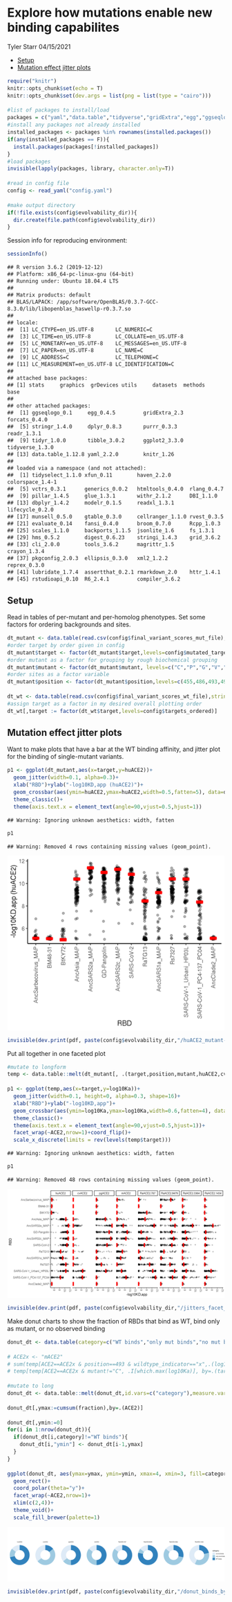 Explore how mutations enable new binding capabilites
================
Tyler Starr
04/15/2021

-   [Setup](#setup)
-   [Mutation effect jitter plots](#mutation-effect-jitter-plots)

``` r
require("knitr")
knitr::opts_chunk$set(echo = T)
knitr::opts_chunk$set(dev.args = list(png = list(type = "cairo")))

#list of packages to install/load
packages = c("yaml","data.table","tidyverse","gridExtra","egg","ggseqlogo")
#install any packages not already installed
installed_packages <- packages %in% rownames(installed.packages())
if(any(installed_packages == F)){
  install.packages(packages[!installed_packages])
}
#load packages
invisible(lapply(packages, library, character.only=T))

#read in config file
config <- read_yaml("config.yaml")

#make output directory
if(!file.exists(config$evolvability_dir)){
  dir.create(file.path(config$evolvability_dir))
}
```

Session info for reproducing environment:

``` r
sessionInfo()
```

    ## R version 3.6.2 (2019-12-12)
    ## Platform: x86_64-pc-linux-gnu (64-bit)
    ## Running under: Ubuntu 18.04.4 LTS
    ## 
    ## Matrix products: default
    ## BLAS/LAPACK: /app/software/OpenBLAS/0.3.7-GCC-8.3.0/lib/libopenblas_haswellp-r0.3.7.so
    ## 
    ## locale:
    ##  [1] LC_CTYPE=en_US.UTF-8       LC_NUMERIC=C              
    ##  [3] LC_TIME=en_US.UTF-8        LC_COLLATE=en_US.UTF-8    
    ##  [5] LC_MONETARY=en_US.UTF-8    LC_MESSAGES=en_US.UTF-8   
    ##  [7] LC_PAPER=en_US.UTF-8       LC_NAME=C                 
    ##  [9] LC_ADDRESS=C               LC_TELEPHONE=C            
    ## [11] LC_MEASUREMENT=en_US.UTF-8 LC_IDENTIFICATION=C       
    ## 
    ## attached base packages:
    ## [1] stats     graphics  grDevices utils     datasets  methods   base     
    ## 
    ## other attached packages:
    ##  [1] ggseqlogo_0.1     egg_0.4.5         gridExtra_2.3     forcats_0.4.0    
    ##  [5] stringr_1.4.0     dplyr_0.8.3       purrr_0.3.3       readr_1.3.1      
    ##  [9] tidyr_1.0.0       tibble_3.0.2      ggplot2_3.3.0     tidyverse_1.3.0  
    ## [13] data.table_1.12.8 yaml_2.2.0        knitr_1.26       
    ## 
    ## loaded via a namespace (and not attached):
    ##  [1] tidyselect_1.1.0 xfun_0.11        haven_2.2.0      colorspace_1.4-1
    ##  [5] vctrs_0.3.1      generics_0.0.2   htmltools_0.4.0  rlang_0.4.7     
    ##  [9] pillar_1.4.5     glue_1.3.1       withr_2.1.2      DBI_1.1.0       
    ## [13] dbplyr_1.4.2     modelr_0.1.5     readxl_1.3.1     lifecycle_0.2.0 
    ## [17] munsell_0.5.0    gtable_0.3.0     cellranger_1.1.0 rvest_0.3.5     
    ## [21] evaluate_0.14    fansi_0.4.0      broom_0.7.0      Rcpp_1.0.3      
    ## [25] scales_1.1.0     backports_1.1.5  jsonlite_1.6     fs_1.3.1        
    ## [29] hms_0.5.2        digest_0.6.23    stringi_1.4.3    grid_3.6.2      
    ## [33] cli_2.0.0        tools_3.6.2      magrittr_1.5     crayon_1.3.4    
    ## [37] pkgconfig_2.0.3  ellipsis_0.3.0   xml2_1.2.2       reprex_0.3.0    
    ## [41] lubridate_1.7.4  assertthat_0.2.1 rmarkdown_2.0    httr_1.4.1      
    ## [45] rstudioapi_0.10  R6_2.4.1         compiler_3.6.2

Setup
-----

Read in tables of per-mutant and per-homolog phenotypes. Set some
factors for ordering backgrounds and sites.

``` r
dt_mutant <- data.table(read.csv(config$final_variant_scores_mut_file),stringsAsFactors=F)
#order target by order given in config
dt_mutant$target <- factor(dt_mutant$target,levels=config$mutated_targets_ordered)
#order mutant as a factor for grouping by rough biochemical grouping
dt_mutant$mutant <- factor(dt_mutant$mutant, levels=c("C","P","G","V","M","L","I","A","F","W","Y","T","S","N","Q","E","D","H","K","R"))
#order sites as a factor variable
dt_mutant$position <- factor(dt_mutant$position,levels=c(455,486,493,494,498,501))

dt_wt <- data.table(read.csv(config$final_variant_scores_wt_file),stringsAsFactors=F)
#assign target as a factor in my desired overall plotting order
dt_wt[,target := factor(dt_wt$target,levels=config$targets_ordered)]
```

Mutation effect jitter plots
----------------------------

Want to make plots that have a bar at the WT binding affinity, and
jitter plot for the binding of single-mutant variants.

``` r
p1 <- ggplot(dt_mutant,aes(x=target,y=huACE2))+
  geom_jitter(width=0.1, alpha=0.3)+
  xlab("RBD")+ylab("-log10KD,app (huACE2)")+
  geom_crossbar(aes(ymin=huACE2,ymax=huACE2,width=0.5,fatten=5), data=dt_mutant[position==493 & wildtype_indicator=="x",],color="red")+
  theme_classic()+
  theme(axis.text.x = element_text(angle=90,vjust=0.5,hjust=1))
```

    ## Warning: Ignoring unknown aesthetics: width, fatten

``` r
p1
```

    ## Warning: Removed 4 rows containing missing values (geom_point).

<img src="analyze_evolvability_files/figure-gfm/jitter_huACE2-1.png" style="display: block; margin: auto;" />

``` r
invisible(dev.print(pdf, paste(config$evolvability_dir,"/huACE2_mutant-jitter.pdf",sep=""),useDingbats=F))
```

Put all together in one faceted plot

``` r
#mutate to longform
temp <- data.table::melt(dt_mutant[, .(target,position,mutant,huACE2,cvACE2,pgACE2,mACE2,RaACE2.787,RaACE2.9479,RsACE2.3364,RsACE2.1434,wildtype_indicator)],id.vars=c("target","position","mutant","wildtype_indicator"),measure.vars=c("huACE2","cvACE2","pgACE2","mACE2","RaACE2.787","RaACE2.9479","RsACE2.3364","RsACE2.1434"),variable.name="ACE2",value.name="log10Ka")

p1 <- ggplot(temp,aes(x=target,y=log10Ka))+
  geom_jitter(width=0.1, height=0, alpha=0.3, shape=16)+
  xlab("RBD")+ylab("-log10KD,app")+
  geom_crossbar(aes(ymin=log10Ka,ymax=log10Ka,width=0.6,fatten=4), data=temp[position==493 & wildtype_indicator=="x",],color="red")+
  theme_classic()+
  theme(axis.text.x = element_text(angle=90,vjust=0.5,hjust=1))+
  facet_wrap(~ACE2,nrow=1)+coord_flip()+
  scale_x_discrete(limits = rev(levels(temp$target)))
```

    ## Warning: Ignoring unknown aesthetics: width, fatten

``` r
p1
```

    ## Warning: Removed 48 rows containing missing values (geom_point).

<img src="analyze_evolvability_files/figure-gfm/jitter_facet_by_ACE2-1.png" style="display: block; margin: auto;" />

``` r
invisible(dev.print(pdf, paste(config$evolvability_dir,"/jitters_facet_by_ACE2.pdf",sep=""),useDingbats=F))
```

Make donut charts to show the fraction of RBDs that bind as WT, bind
only as mutant, or no observed binding

``` r
donut_dt <- data.table(category=c("WT binds","only mut binds","no mut binds"), huACE2=c(10/14,2/14,2/14), cvACE2=c(2/14,7/14,5/14), pgACE2=c(7/14,2/14,5/14), mACE2=c(7/14,5/14,2/14), RaACE2.787=c(8/14,4/14,2/14), RaACE2.9479=c(11/14,1/14,2/14), RsACE2.3364=c(4/14,8/14,2/14), RsACE2.1434=c(3/14,5/14,6/14))

# ACE2x <- "mACE2"
# sum(temp[ACE2==ACE2x & position==493 & wildtype_indicator=="x",.(log10Ka)]>6)
# temp[temp[ACE2==ACE2x & mutant!="C", .I[which.max(log10Ka)], by=.(target)]$V1] #see how many have a mutant >6, subtract # wt above

#mutate to long
donut_dt <- data.table::melt(donut_dt,id.vars=c("category"),measure.vars=c("huACE2","cvACE2","pgACE2","mACE2","RaACE2.787","RaACE2.9479","RsACE2.3364","RsACE2.1434"),variable.name="ACE2",value.name="fraction")

donut_dt[,ymax:=cumsum(fraction),by=.(ACE2)]

donut_dt[,ymin:=0]
for(i in 1:nrow(donut_dt)){
  if(donut_dt[i,category]!="WT binds"){
    donut_dt[i,"ymin"] <- donut_dt[i-1,ymax]
  }
}

ggplot(donut_dt, aes(ymax=ymax, ymin=ymin, xmax=4, xmin=3, fill=category))+
  geom_rect()+
  coord_polar(theta="y")+
  facet_wrap(~ACE2,nrow=1)+
  xlim(c(2,4))+
  theme_void()+
  scale_fill_brewer(palette=1)
```

<img src="analyze_evolvability_files/figure-gfm/donut_binding-1.png" style="display: block; margin: auto;" />

``` r
invisible(dev.print(pdf, paste(config$evolvability_dir,"/donut_binds_by_ACE2.pdf",sep=""),useDingbats=F))
```
